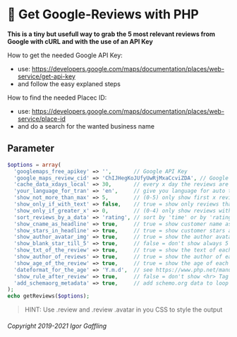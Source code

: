 
💬 Get Google-Reviews with PHP
==============================

**This is a tiny but usefull way to grab the 5 most relevant reviews from Google with cURL and with the use of an API Key**

How to get the needed Google API Key:
  - use: https://developers.google.com/maps/documentation/places/web-service/get-api-key
  - and follow the easy explaned steps

How to find the needed Placec ID:
  - use: https://developers.google.com/maps/documentation/places/web-service/place-id
  - and do a search for the wanted business name

Parameter
---------

```PHP
$options = array(
  'googlemaps_free_apikey' => '',       // Google API Key
  'google_maps_review_cid' => 'ChIJHegKoJUfyUwRjMxaCcviZDA', // Google Placec ID
  'cache_data_xdays_local' => 30,       // every x day the reviews are loaded from google (save traffic)
  'your_language_for_tran' => 'en',     // give you language for auto translate reviews
  'show_not_more_than_max' => 5,        // (0-5) only show first x reviews
  'show_only_if_with_text' => false,    // true = show only reviews that have text
  'show_only_if_greater_x' => 0,        // (0-4) only show reviews with more than x stars
  'sort_reviews_by_a_data' => 'rating', // sort by 'time' or by 'rating' (newest/best first)
  'show_cname_as_headline' => true,     // true = show customer name as headline
  'show_stars_in_headline' => true,     // true = show customer stars after name in headline
  'show_author_avatar_img' => true,     // true = show the author avatar image (rounded)
  'show_blank_star_till_5' => true,     // false = don't show always 5 stars e.g. ⭐⭐⭐☆☆
  'show_txt_of_the_review' => true,     // true = show the text of each review
  'show_author_of_reviews' => true,     // true = show the author of each review
  'show_age_of_the_review' => true,     // true = show the age of each review
  'dateformat_for_the_age' => 'Y.m.d',  // see https://www.php.net/manual/en/datetime.format.php
  'show_rule_after_review' => true,     // false = don't show <hr> Tag after each review (and before first)
  'add_schemaorg_metadata' => true,     // add schemo.org data to loop back your rating to SERP
);
echo getReviews($options);
```

> HINT: Use .review and .review .avatar in you CSS to style the output

###### Copyright 2019-2021 Igor Gaffling
